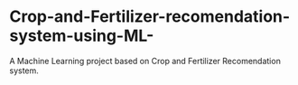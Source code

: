 # Crop-and-Fertilizer-recomendation-system-using-ML-
A Machine Learning project based on Crop and Fertilizer Recomendation system.
